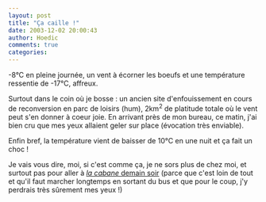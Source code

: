 ```yaml
---
layout: post
title: "Ça caille !"
date: 2003-12-02 20:00:43
author: Hoedic
comments: true
categories: 
---
```



<html>-8°C en pleine journée, un vent à écorner les boeufs et une température ressentie de -17°C, affreux.</html>

Surtout dans le coin où je bosse : un ancien site d'enfouissement en cours de reconversion en parc de loisirs (hum), 2km<sup>2</sup> de platitude totale où le vent peut s'en donner à coeur joie. En arrivant près de mon bureau, ce matin, j'ai bien cru que mes yeux allaient geler sur place (évocation très enviable).

Enfin bref, la température vient de baisser de 10°C en une nuit et ça fait un choc !

Je vais vous dire, moi, si c'est comme ça, je ne sors plus de chez moi, et surtout pas pour aller à <a href="http://yulblog.org/" title="YulBlog">*la cabane* demain soir</a> (parce que c'est loin de tout et qu'il faut marcher longtemps en sortant du bus et que pour le coup, j'y perdrais très sûrement mes yeux !)
